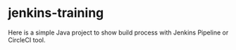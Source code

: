 # jenkins-training

Here is a simple Java project to show build process with Jenkins Pipeline or CircleCI tool.
